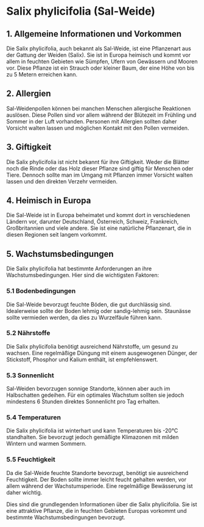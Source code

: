 # Salix phylicifolia (Sal-Weide)

## 1. Allgemeine Informationen und Vorkommen
Die Salix phylicifolia, auch bekannt als Sal-Weide, ist eine Pflanzenart aus der Gattung der Weiden (Salix). Sie ist in Europa heimisch und kommt vor allem in feuchten Gebieten wie Sümpfen, Ufern von Gewässern und Mooren vor. Diese Pflanze ist ein Strauch oder kleiner Baum, der eine Höhe von bis zu 5 Metern erreichen kann.

## 2. Allergien
Sal-Weidenpollen können bei manchen Menschen allergische Reaktionen auslösen. Diese Pollen sind vor allem während der Blütezeit im Frühling und Sommer in der Luft vorhanden. Personen mit Allergien sollten daher Vorsicht walten lassen und möglichen Kontakt mit den Pollen vermeiden.

## 3. Giftigkeit
Die Salix phylicifolia ist nicht bekannt für ihre Giftigkeit. Weder die Blätter noch die Rinde oder das Holz dieser Pflanze sind giftig für Menschen oder Tiere. Dennoch sollte man im Umgang mit Pflanzen immer Vorsicht walten lassen und den direkten Verzehr vermeiden.

## 4. Heimisch in Europa
Die Sal-Weide ist in Europa beheimatet und kommt dort in verschiedenen Ländern vor, darunter Deutschland, Österreich, Schweiz, Frankreich, Großbritannien und viele andere. Sie ist eine natürliche Pflanzenart, die in diesen Regionen seit langem vorkommt.

## 5. Wachstumsbedingungen
Die Salix phylicifolia hat bestimmte Anforderungen an ihre Wachstumsbedingungen. Hier sind die wichtigsten Faktoren:

### 5.1 Bodenbedingungen
Die Sal-Weide bevorzugt feuchte Böden, die gut durchlässig sind. Idealerweise sollte der Boden lehmig oder sandig-lehmig sein. Staunässe sollte vermieden werden, da dies zu Wurzelfäule führen kann.

### 5.2 Nährstoffe
Die Salix phylicifolia benötigt ausreichend Nährstoffe, um gesund zu wachsen. Eine regelmäßige Düngung mit einem ausgewogenen Dünger, der Stickstoff, Phosphor und Kalium enthält, ist empfehlenswert.

### 5.3 Sonnenlicht
Sal-Weiden bevorzugen sonnige Standorte, können aber auch im Halbschatten gedeihen. Für ein optimales Wachstum sollten sie jedoch mindestens 6 Stunden direktes Sonnenlicht pro Tag erhalten.

### 5.4 Temperaturen
Die Salix phylicifolia ist winterhart und kann Temperaturen bis -20°C standhalten. Sie bevorzugt jedoch gemäßigte Klimazonen mit milden Wintern und warmen Sommern.

### 5.5 Feuchtigkeit
Da die Sal-Weide feuchte Standorte bevorzugt, benötigt sie ausreichend Feuchtigkeit. Der Boden sollte immer leicht feucht gehalten werden, vor allem während der Wachstumsperiode. Eine regelmäßige Bewässerung ist daher wichtig.

Dies sind die grundlegenden Informationen über die Salix phylicifolia. Sie ist eine attraktive Pflanze, die in feuchten Gebieten Europas vorkommt und bestimmte Wachstumsbedingungen bevorzugt.
